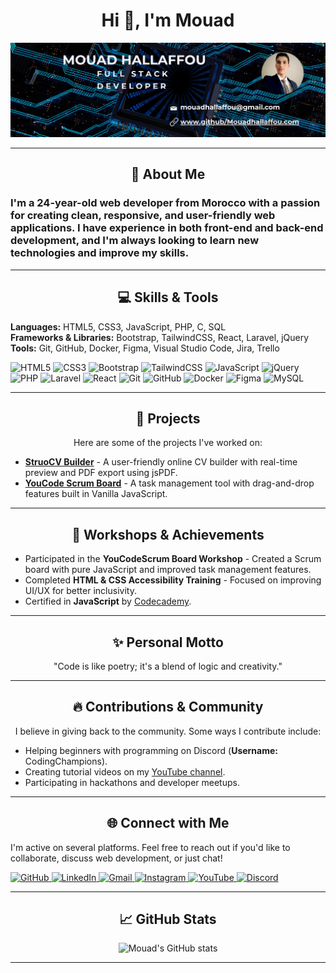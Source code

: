 <h1 align="center">Hi 👋, I'm Mouad</h1>

<p align="center">
  <a href="https://github.com/MouadHallaffou"><img src="Mouad Hallaffou.png" title="I'm Mouad"/></a>
</p>

---

<h2 align="center">🚀 About Me</h2>
<h3 align="left">
  I'm a 24-year-old web developer from Morocco with a passion for creating clean, responsive, and user-friendly web applications. I have experience in both front-end and back-end development, and I'm always looking to learn new technologies and improve my skills.
</h3>

---

<h2 align="center">💻 Skills & Tools</h2>
<p align="left">
  <strong>Languages:</strong> HTML5, CSS3, JavaScript, PHP, C, SQL <br/>
  <strong>Frameworks & Libraries:</strong> Bootstrap, TailwindCSS, React, Laravel, jQuery <br/>
  <strong>Tools:</strong> Git, GitHub, Docker, Figma, Visual Studio Code, Jira, Trello
</p>

<div align="left">
  <img src="https://cdn.jsdelivr.net/gh/devicons/devicon/icons/html5/html5-original.svg" height="40" alt="HTML5" />
  <img src="https://cdn.jsdelivr.net/gh/devicons/devicon/icons/css3/css3-original.svg" height="40" alt="CSS3" />
  <img src="https://cdn.jsdelivr.net/gh/devicons/devicon/icons/bootstrap/bootstrap-original.svg" height="40" alt="Bootstrap" />
  <img src="https://cdn.jsdelivr.net/gh/devicons/devicon/icons/tailwindcss/tailwindcss-original-wordmark.svg" height="40" alt="TailwindCSS" />
  <img src="https://cdn.jsdelivr.net/gh/devicons/devicon/icons/javascript/javascript-original.svg" height="40" alt="JavaScript" />
  <img src="https://cdn.jsdelivr.net/gh/devicons/devicon/icons/jquery/jquery-original.svg" height="40" alt="jQuery" />
  <img src="https://cdn.jsdelivr.net/gh/devicons/devicon/icons/php/php-original.svg" height="40" alt="PHP" />
  <img src="https://cdn.jsdelivr.net/gh/devicons/devicon/icons/laravel/laravel-original.svg" height="40" alt="Laravel" />
  <img src="https://cdn.jsdelivr.net/gh/devicons/devicon/icons/react/react-original.svg" height="40" alt="React" />
  <img src="https://cdn.jsdelivr.net/gh/devicons/devicon/icons/git/git-original.svg" height="40" alt="Git" />
  <img src="https://cdn.jsdelivr.net/gh/devicons/devicon/icons/github/github-original.svg" height="40" alt="GitHub" />
  <img src="https://cdn.jsdelivr.net/gh/devicons/devicon/icons/docker/docker-original.svg" height="40" alt="Docker" />
  <img src="https://cdn.jsdelivr.net/gh/devicons/devicon/icons/figma/figma-original.svg" height="40" alt="Figma" />
  <img src="https://cdn.jsdelivr.net/gh/devicons/devicon/icons/mysql/mysql-original.svg" height="40" alt="MySQL" />
</div>

---

<h2 align="center">🎯 Projects</h2>
<p align="center">
  Here are some of the projects I've worked on:
</p>
<ul>
  <li><strong><a href="https://github.com/MouadHallaffou/Resume_Builder_StruoCV">StruoCV Builder</a></strong> - A user-friendly online CV builder with real-time preview and PDF export using jsPDF.</li>
  <li><strong><a href="https://github.com/MouadHallaffou/YoucodeScrum-Board">YouCode Scrum Board</a></strong> - A task management tool with drag-and-drop features built in Vanilla JavaScript.</li>
</ul>

---

<h2 align="center">📅 Workshops & Achievements</h2>
<p align="center">
  <ul>
    <li>Participated in the <strong>YouCodeScrum Board Workshop</strong> - Created a Scrum board with pure JavaScript and improved task management features.</li>
    <li>Completed <strong>HTML & CSS Accessibility Training</strong> - Focused on improving UI/UX for better inclusivity.</li>
    <li>Certified in <strong>JavaScript</strong> by <a href="https://www.codecademy.com/">Codecademy</a>.</li>
  </ul>
</p>

---

<h2 align="center">✨ Personal Motto</h2>
<p align="center">
  "Code is like poetry; it's a blend of logic and creativity."  
</p>

---

<h2 align="center">🔥 Contributions & Community</h2>
<p align="center">
  I believe in giving back to the community. Some ways I contribute include:
</p>
<ul>
  <li>Helping beginners with programming on Discord (<strong>Username:</strong> CodingChampions).</li>
  <li>Creating tutorial videos on my <a href="https://www.youtube.com/@CodingChampions">YouTube channel</a>.</li>
  <li>Participating in hackathons and developer meetups.</li>
</ul>

---

<h2 align="center">🌐 Connect with Me</h2>
<p align="left">
  I'm active on several platforms. Feel free to reach out if you'd like to collaborate, discuss web development, or just chat!
</p>
<div align="left">
  <a href="https://github.com/MouadHallaffou" target="_blank">
    <img src="https://img.shields.io/static/v1?message=GitHub&logo=github&label=&color=181717&logoColor=white&labelColor=&style=for-the-badge" alt="GitHub" />
  </a>
  <a href="https://www.linkedin.com/in/hallaffou-mouad-763409200/" target="_blank">
    <img src="https://img.shields.io/static/v1?message=LinkedIn&logo=linkedin&label=&color=0077B5&logoColor=white&labelColor=&style=for-the-badge" alt="LinkedIn" />
  </a>
  <a href="mailto:mouadhallaffou@gmail.com">
    <img src="https://img.shields.io/static/v1?message=Gmail&logo=gmail&label=&color=D14836&logoColor=white&labelColor=&style=for-the-badge" alt="Gmail" />
  </a>
  <a href="https://instagram.com/invites/contact/?i=1leifo22sgv82&utm_content=plkjh8q" target="_blank">
    <img src="https://img.shields.io/static/v1?message=Instagram&logo=instagram&label=&color=E4405F&logoColor=white&labelColor=&style=for-the-badge" alt="Instagram" />
  </a>
  <a href="https://www.youtube.com/@CodingChampions" target="_blank">
    <img src="https://img.shields.io/static/v1?message=YouTube&logo=youtube&label=&color=FF0000&logoColor=white&labelColor=&style=for-the-badge" alt="YouTube" />
  </a>
  <a href="https://discord.com" target="_blank">
    <img src="https://img.shields.io/static/v1?message=Discord&logo=discord&label=&color=7289DA&logoColor=white&labelColor=&style=for-the-badge" alt="Discord" />
  </a>
</div>

---

<h2 align="center">📈 GitHub Stats</h2>
<p align="center">
  <img src="https://github-readme-stats.vercel.app/api?username=MouadHallaffou&show_icons=true&theme=radical" alt="Mouad's GitHub stats" />
</p>

---

<style>
  h2 {
      transition: all 0.3s ease-in-out;
  }
  h2:hover {
      transform: scale(1.1);
      color: #FF5733; 
  }
  p {
      animation: fade-in 1s ease-in;
  }
  @keyframes fade-in {
      from { opacity: 0; }
      to { opacity: 1; }
  }
</style>
